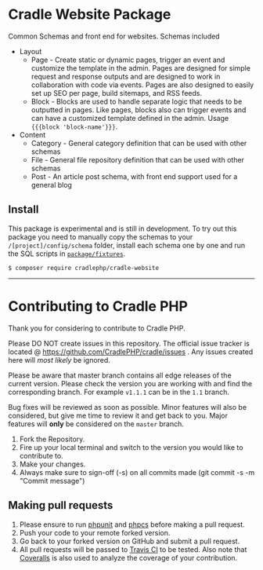 # Cradle Website Package

Common Schemas and front end for websites. Schemas included

 - Layout
   - Page - Create static or dynamic pages, trigger an event and customize the template in the admin. Pages are designed for simple request and response outputs and are designed to work in collaboration with code via events. Pages are also designed to easily set up SEO per page, build sitemaps, and RSS feeds.
   - Block - Blocks are used to handle separate logic that needs to be outputted in pages. Like pages, blocks also can trigger events and can have a customized template defined in the admin. Usage `{{{block 'block-name'}}}`.
 - Content
   - Category - General category definition that can be used with other schemas
   - File - General file repository definition that can be used with other schemas
   - Post - An article post schema, with front end support used for a general blog

## Install

This package is experimental and is still in development. To try out this package you need to manually copy the schemas to your `/[project]/config/schema` folder, install each schema one by one and run the SQL scripts in [`package/fixtures`](https://github.com/CradlePHP/cradle-website/tree/master/package/fixtures).

```
$ composer require cradlephp/cradle-website
```

 ----

 <a name="contributing"></a>
 # Contributing to Cradle PHP

 Thank you for considering to contribute to Cradle PHP.

 Please DO NOT create issues in this repository. The official issue tracker is located @ https://github.com/CradlePHP/cradle/issues . Any issues created here will *most likely* be ignored.

 Please be aware that master branch contains all edge releases of the current version. Please check the version you are working with and find the corresponding branch. For example `v1.1.1` can be in the `1.1` branch.

 Bug fixes will be reviewed as soon as possible. Minor features will also be considered, but give me time to review it and get back to you. Major features will **only** be considered on the `master` branch.

 1. Fork the Repository.
 2. Fire up your local terminal and switch to the version you would like to
 contribute to.
 3. Make your changes.
 4. Always make sure to sign-off (-s) on all commits made (git commit -s -m "Commit message")

 ## Making pull requests

 1. Please ensure to run [phpunit](https://phpunit.de/) and
 [phpcs](https://github.com/squizlabs/PHP_CodeSniffer) before making a pull request.
 2. Push your code to your remote forked version.
 3. Go back to your forked version on GitHub and submit a pull request.
 4. All pull requests will be passed to [Travis CI](https://travis-ci.org/CradlePHP/cradle-system) to be tested. Also note that [Coveralls](https://coveralls.io/github/CradlePHP/cradle-system) is also used to analyze the coverage of your contribution.
